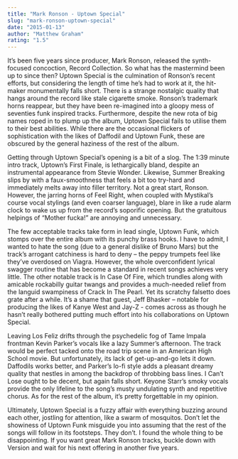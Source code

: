 ```yaml
---
title: "Mark Ronson - Uptown Special"
slug: "mark-ronson-uptown-special"
date: "2015-01-13"
author: "Matthew Graham"
rating: "1.5"
---
```


It’s been five years since producer, Mark Ronson, released the synth-focused concoction, Record Collection. So what has the mastermind been up to since then? Uptown Special is the culmination of Ronson’s recent efforts, but considering the length of time he’s had to work at it, the hit-maker monumentally falls short. There is a strange nostalgic quality that hangs around the record like stale cigarette smoke. Ronson’s trademark horns reappear, but they have been re-imagined into a gloopy mess of seventies funk inspired tracks. Furthermore, despite the new rota of big names roped in to plump up the album, Uptown Special fails to utilise them to their best abilities. While there are the occasional flickers of sophistication with the likes of Daffodil and Uptown Funk, these are obscured by the general haziness of the rest of the album.

Getting through Uptown Special’s opening is a bit of a slog. The 1:39 minute intro track, Uptown’s First Finale, is lethargically bland, despite an instrumental appearance from Stevie Wonder. Likewise, Summer Breaking slips by with a faux-smoothness that feels a bit too try-hard and immediately melts away into filler territory. Not a great start, Ronson. However, the jarring horns of Feel Right, when coupled with Mystikal’s course vocal stylings (and even coarser language), blare in like a rude alarm clock to wake us up from the record’s soporific opening. But the gratuitous helpings of “Mother fucka!” are annoying and unnecessary.

The few acceptable tracks take form in lead single, Uptown Funk, which stomps over the entire album with its punchy brass hooks. I have to admit, I wanted to hate the song (due to a general dislike of Bruno Mars) but the track’s arrogant catchiness is hard to deny – the peppy trumpets feel like they’ve overdosed on Viagra. However, the whole overconfident lyrical swagger routine that has become a standard in recent songs achieves very little. The other notable track is In Case Of Fire, which trundles along with amicable rockabilly guitar twangs and provides a much-needed relief from the languid swampiness of Crack In The Pearl. Yet its scratchy falsetto does grate after a while. It’s a shame that guest, Jeff Bhasker – notable for producing the likes of Kanye West and Jay-Z - comes across as though he hasn’t really bothered putting much effort into his collaborations on Uptown Special.

Leaving Los Feliz drifts through the psychedelic fog of Tame Impala frontman Kevin Parker’s vocals like a lazy Summer’s afternoon. The track would be perfect tacked onto the road trip scene in an American High School movie. But unfortunately, its lack of get-up-and-go lets it down. Daffodils works better, and Parker’s lo-fi style adds a pleasant dreamy quality that nestles in among the backdrop of throbbing bass lines. I Can’t Lose ought to be decent, but again falls short. Keyone Starr’s smoky vocals provide the only lifeline to the song’s musty undulating synth and repetitive chorus. As for the rest of the album, it’s pretty forgettable in my opinion.

Ultimately, Uptown Special is a fuzzy affair with everything buzzing around each other, jostling for attention, like a swarm of mosquitos. Don’t let the showiness of Uptown Funk misguide you into assuming that the rest of the songs will follow in its footsteps. They don’t. I found the whole thing to be disappointing. If you want great Mark Ronson tracks, buckle down with Version and wait for his next offering in another five years.
